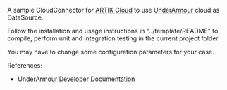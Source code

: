 A sample CloudConnector for [ARTIK Cloud](https://www.artik.io/cloud/) to use [UnderArmour](https://www.underarmour.com) cloud as DataSource.

Follow the installation and usage instructions in "../template/README" to compile, perform unit and integration testing in the current project folder.

You may have to change some configuration parameters for your case. 

References:

* [UnderArmour Developer Documentation](https://developer.underarmour.com/docs)
